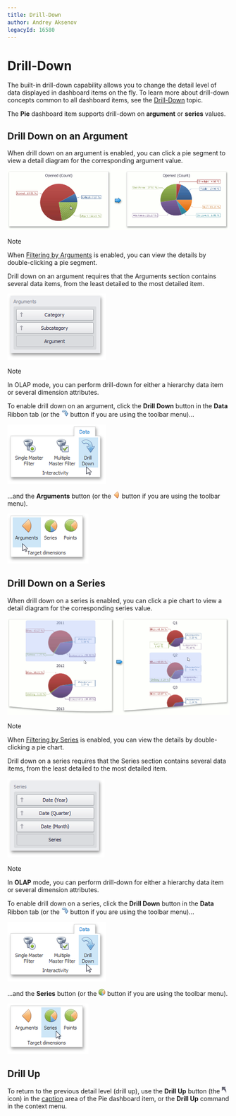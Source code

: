 ```yaml
---
title: Drill-Down
author: Andrey Aksenov
legacyId: 16580
---
```

# Drill-Down
The built-in drill-down capability allows you to change the detail level of data displayed in dashboard items on the fly. To learn more about drill-down concepts common to all dashboard items, see the [Drill-Down](../../../interactivity/drill-down.md) topic.

The **Pie** dashboard item supports drill-down on **argument** or **series** values.

## Drill Down on an Argument
When drill down on an argument is enabled, you can click a pie segment to view a detail diagram for the corresponding argument value.

![Anim_Pies_DrillDownOnArguments](../../../../../images/img19909.png)

> [!NOTE]
> When [Filtering by Arguments](master-filtering.md) is enabled, you can view the details by double-clicking a pie segment.

Drill down on an argument requires that the Arguments section contains several data items, from the least detailed to the most detailed item.

![Pies_Interactivity_DrillDown_Arguments_DataItems](../../../../../images/img19972.png)

> [!NOTE]
> In OLAP mode, you can perform drill-down for either a hierarchy data item or several dimension attributes.

To enable drill down on an argument, click the **Drill Down** button in the **Data** Ribbon tab (or the ![Chart_Interactivity_DrillDown_Toolbar](../../../../../images/img21873.png) button if you are using the toolbar menu)...

![Chart_Interactivity_DrillDown_Ribbon](../../../../../images/img21872.png)

...and the **Arguments** button (or the ![Pies_Interactivity_MasterFilter_Arguments_Toolbar](../../../../../images/img19919.png) button if you are using the toolbar menu).

![Pies_Interactivity_MasterFilter_Arguments_Ribbon](../../../../../images/img19915.png)

## Drill Down on a Series
When drill down on a series is enabled, you can click a pie chart to view a detail diagram for the corresponding series value.

![Anim_Pies_DrillDownOnSeries](../../../../../images/img19910.png)

> [!NOTE]
> When [Filtering by Series](master-filtering.md) is enabled, you can view the details by double-clicking a pie chart.

Drill down on a series requires that the Series section contains several data items, from the least detailed to the most detailed item.

![Pies_Interactivity_DrillDown_Series_DataItems](../../../../../images/img19973.png)

> [!NOTE]
> In **OLAP** mode, you can perform drill-down for either a hierarchy data item or several dimension attributes.

To enable drill down on a series, click the **Drill Down** button in the **Data** Ribbon tab (or the ![Chart_Interactivity_DrillDown_Toolbar](../../../../../images/img21873.png) button if you are using the toolbar menu)...

![Chart_Interactivity_DrillDown_Ribbon](../../../../../images/img21872.png)

...and the **Series** button (or the ![Pies_Interactivity_MasterFilter_Series_Toolbar](../../../../../images/img19920.png) button if you are using the toolbar menu).

![Pies_Interactivity_MasterFilter_Series_Ribbon](../../../../../images/img19916.png)

## Drill Up
To return to the previous detail level (drill up), use the **Drill Up** button (the ![DrillDown_DrillUpArrow](../../../../../images/img18627.png) icon) in the [caption](../../../dashboard-layout/dashboard-item-caption.md) area of the Pie dashboard item, or the **Drill Up** command in the context menu.